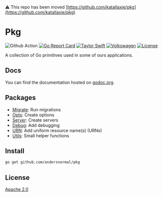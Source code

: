:warning: This repo has been moved [https://github.com/katallaxie/pkg](https://github.com/katallaxie/pkg)

# Pkg

![Github Action](https://github.com/andersnormal/pkg/workflows/main/badge.svg)
[![Go Report Card](https://goreportcard.com/badge/github.com/andersnormal/pkg)](https://goreportcard.com/report/github.com/andersnormal/pkg)
[![Taylor Swift](https://img.shields.io/badge/secured%20by-taylor%20swift-brightgreen.svg)](https://twitter.com/SwiftOnSecurity)
[![Volkswagen](https://auchenberg.github.io/volkswagen/volkswargen_ci.svg?v=1)](https://github.com/auchenberg/volkswagen)
[![License](https://img.shields.io/badge/License-Apache%202.0-blue.svg)](https://opensource.org/licenses/Apache-2.0)

A collection of Go primitives used in some of ours applications.

## Docs

You can find the documentation hosted on [godoc.org](https://godoc.org/github.com/andersnormal/pkg).

## Packages

* [Migrate](https://github.com/andersnormal/pkg/tree/main/migrate): Run migrations
* [Opts](https://github.com/andersnormal/pkg/tree/main/opts): Create options
* [Server](https://github.com/andersnormal/pkg/tree/main/server): Create servers
* [Debug](https://github.com/andersnormal/pkg/tree/main/debug): Add debugging
* [URN](https://github.com/andersnormal/pkg/tree/main/urn): Add uniform resource name(s) (URNs)
* [Utils](https://github.com/andersnormal/pkg/tree/main/utils): Small helper functions

## Install

```bash
go get github.com/andersnormal/pkg
```

## License

[Apache 2.0](/LICENSE)
